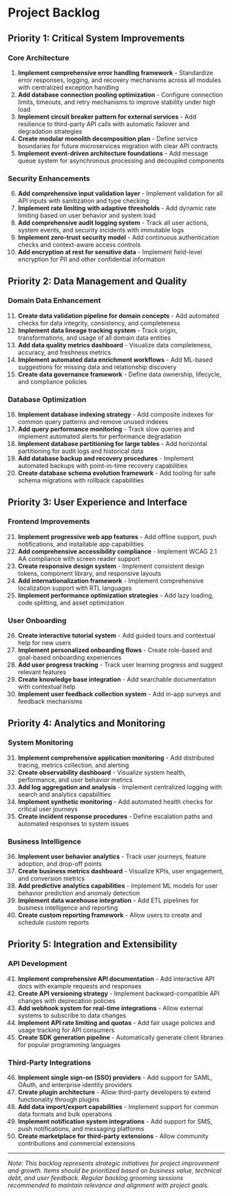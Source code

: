 # Project Backlog

## Priority 1: Critical System Improvements

### Core Architecture
1. **Implement comprehensive error handling framework** - Standardize error responses, logging, and recovery mechanisms across all modules with centralized exception handling
2. **Add database connection pooling optimization** - Configure connection limits, timeouts, and retry mechanisms to improve stability under high load
3. **Implement circuit breaker pattern for external services** - Add resilience to third-party API calls with automatic failover and degradation strategies
4. **Create modular monolith decomposition plan** - Define service boundaries for future microservices migration with clear API contracts
5. **Implement event-driven architecture foundations** - Add message queue system for asynchronous processing and decoupled components

### Security Enhancements
6. **Add comprehensive input validation layer** - Implement validation for all API inputs with sanitization and type checking
7. **Implement rate limiting with adaptive thresholds** - Add dynamic rate limiting based on user behavior and system load
8. **Add comprehensive audit logging system** - Track all user actions, system events, and security incidents with immutable logs
9. **Implement zero-trust security model** - Add continuous authentication checks and context-aware access controls
10. **Add encryption at rest for sensitive data** - Implement field-level encryption for PII and other confidential information

## Priority 2: Data Management and Quality

### Domain Data Enhancement
11. **Create data validation pipeline for domain concepts** - Add automated checks for data integrity, consistency, and completeness
12. **Implement data lineage tracking system** - Track origin, transformations, and usage of all domain data entities
13. **Add data quality metrics dashboard** - Visualize data completeness, accuracy, and freshness metrics
14. **Implement automated data enrichment workflows** - Add ML-based suggestions for missing data and relationship discovery
15. **Create data governance framework** - Define data ownership, lifecycle, and compliance policies

### Database Optimization
16. **Implement database indexing strategy** - Add composite indexes for common query patterns and remove unused indexes
17. **Add query performance monitoring** - Track slow queries and implement automated alerts for performance degradation
18. **Implement database partitioning for large tables** - Add horizontal partitioning for audit logs and historical data
19. **Add database backup and recovery procedures** - Implement automated backups with point-in-time recovery capabilities
20. **Create database schema evolution framework** - Add tooling for safe schema migrations with rollback capabilities

## Priority 3: User Experience and Interface

### Frontend Improvements
21. **Implement progressive web app features** - Add offline support, push notifications, and installable app capabilities
22. **Add comprehensive accessibility compliance** - Implement WCAG 2.1 AA compliance with screen reader support
23. **Create responsive design system** - Implement consistent design tokens, component library, and responsive layouts
24. **Add internationalization framework** - Implement comprehensive localization support with RTL languages
25. **Implement performance optimization strategies** - Add lazy loading, code splitting, and asset optimization

### User Onboarding
26. **Create interactive tutorial system** - Add guided tours and contextual help for new users
27. **Implement personalized onboarding flows** - Create role-based and goal-based onboarding experiences
28. **Add user progress tracking** - Track user learning progress and suggest relevant features
29. **Create knowledge base integration** - Add searchable documentation with contextual help
30. **Implement user feedback collection system** - Add in-app surveys and feedback mechanisms

## Priority 4: Analytics and Monitoring

### System Monitoring
31. **Implement comprehensive application monitoring** - Add distributed tracing, metrics collection, and alerting
32. **Create observability dashboard** - Visualize system health, performance, and user behavior metrics
33. **Add log aggregation and analysis** - Implement centralized logging with search and analytics capabilities
34. **Implement synthetic monitoring** - Add automated health checks for critical user journeys
35. **Create incident response procedures** - Define escalation paths and automated responses to system issues

### Business Intelligence
36. **Implement user behavior analytics** - Track user journeys, feature adoption, and drop-off points
37. **Create business metrics dashboard** - Visualize KPIs, user engagement, and conversion metrics
38. **Add predictive analytics capabilities** - Implement ML models for user behavior prediction and anomaly detection
39. **Implement data warehouse integration** - Add ETL pipelines for business intelligence and reporting
40. **Create custom reporting framework** - Allow users to create and schedule custom reports

## Priority 5: Integration and Extensibility

### API Development
41. **Implement comprehensive API documentation** - Add interactive API docs with example requests and responses
42. **Create API versioning strategy** - Implement backward-compatible API changes with deprecation policies
43. **Add webhook system for real-time integrations** - Allow external systems to subscribe to data changes
44. **Implement API rate limiting and quotas** - Add fair usage policies and usage tracking for API consumers
45. **Create SDK generation pipeline** - Automatically generate client libraries for popular programming languages

### Third-Party Integrations
46. **Implement single sign-on (SSO) providers** - Add support for SAML, OAuth, and enterprise identity providers
47. **Create plugin architecture** - Allow third-party developers to extend functionality through plugins
48. **Add data import/export capabilities** - Implement support for common data formats and bulk operations
49. **Implement notification system integrations** - Add support for SMS, push notifications, and messaging platforms
50. **Create marketplace for third-party extensions** - Allow community contributions and commercial extensions

---
*Note: This backlog represents strategic initiatives for project improvement and growth. Items should be prioritized based on business value, technical debt, and user feedback. Regular backlog grooming sessions recommended to maintain relevance and alignment with project goals.*